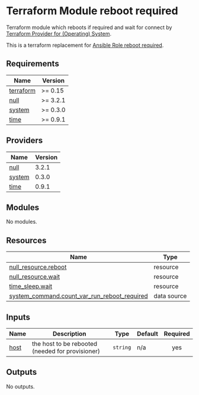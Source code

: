 # Terraform Module reboot required

Terraform module which reboots if required and wait for connect by [Terraform Provider for (Operating) System](https://registry.terraform.io/providers/neuspaces/system).

This is a terraform replacement for [Ansible Role reboot required](https://github.com/l-with/ansible-role-certbot).

<!-- BEGIN_TF_DOCS -->
## Requirements

| Name | Version |
|------|---------|
| <a name="requirement_terraform"></a> [terraform](#requirement\_terraform) | >= 0.15 |
| <a name="requirement_null"></a> [null](#requirement\_null) | >= 3.2.1 |
| <a name="requirement_system"></a> [system](#requirement\_system) | >= 0.3.0 |
| <a name="requirement_time"></a> [time](#requirement\_time) | >= 0.9.1 |

## Providers

| Name | Version |
|------|---------|
| <a name="provider_null"></a> [null](#provider\_null) | 3.2.1 |
| <a name="provider_system"></a> [system](#provider\_system) | 0.3.0 |
| <a name="provider_time"></a> [time](#provider\_time) | 0.9.1 |

## Modules

No modules.

## Resources

| Name | Type |
|------|------|
| [null_resource.reboot](https://registry.terraform.io/providers/hashicorp/null/latest/docs/resources/resource) | resource |
| [null_resource.wait](https://registry.terraform.io/providers/hashicorp/null/latest/docs/resources/resource) | resource |
| [time_sleep.wait](https://registry.terraform.io/providers/hashicorp/time/latest/docs/resources/sleep) | resource |
| [system_command.count_var_run_reboot_required](https://registry.terraform.io/providers/neuspaces/system/latest/docs/data-sources/command) | data source |

## Inputs

| Name | Description | Type | Default | Required |
|------|-------------|------|---------|:--------:|
| <a name="input_host"></a> [host](#input\_host) | the host to be rebooted (needed for provisioner) | `string` | n/a | yes |

## Outputs

No outputs.
<!-- END_TF_DOCS -->
